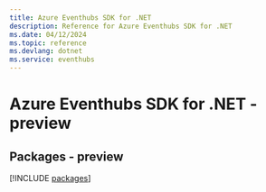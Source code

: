 ```yaml
---
title: Azure Eventhubs SDK for .NET
description: Reference for Azure Eventhubs SDK for .NET
ms.date: 04/12/2024
ms.topic: reference
ms.devlang: dotnet
ms.service: eventhubs
---
```

# Azure Eventhubs SDK for .NET - preview
## Packages - preview
[!INCLUDE [packages](eventhubs-index.md)]